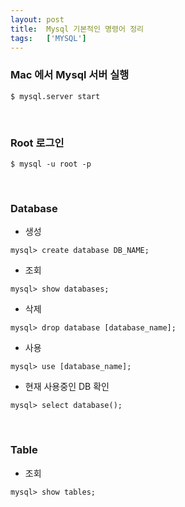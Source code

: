 ```yaml
---
layout: post
title:  Mysql 기본적인 명령어 정리
tags:   ['MYSQL']
---
```


### Mac 에서 Mysql 서버 실행   

```
$ mysql.server start
```  

<br/>  

### Root 로그인

```
$ mysql -u root -p
```  

<br/>  

### Database  

- 생성    

```
mysql> create database DB_NAME;
```  

- 조회  

```
mysql> show databases;
```   

- 삭제  

```
mysql> drop database [database_name];
```   

- 사용

```
mysql> use [database_name];
```  

- 현재 사용중인 DB 확인   

```
mysql> select database();
```

<br/>

### Table  

- 조회  

```
mysql> show tables;
```
